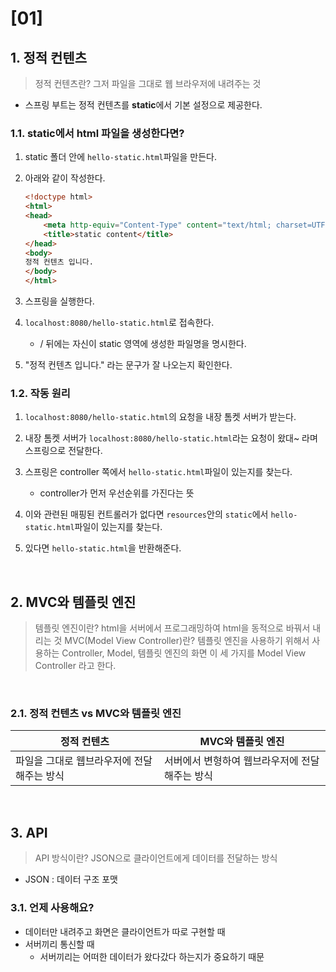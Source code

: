 # [01] 

## 1. 정적 컨텐츠
> 정적 컨텐츠란? 그저 파일을 그대로 웹 브라우저에 내려주는 것

- 스프링 부트는 정적 컨텐츠를 **static**에서 기본 설정으로 제공한다.

### 1.1. static에서 html 파일을 생성한다면?

1. static 폴더 안에 `hello-static.html`파일을 만든다.

2. 아래와 같이 작성한다.
    ```html
    <!doctype html>
    <html>
    <head>
        <meta http-equiv="Content-Type" content="text/html; charset=UTF-8" />
        <title>static content</title>
    </head>
    <body>
    정적 컨텐츠 입니다.
    </body>
    </html>
    ```
3. 스프링을 실행한다.

4. `localhost:8080/hello-static.html`로 접속한다.
    - / 뒤에는 자신이 static 영역에 생성한 파일명을 명시한다.

5. "정적 컨텐츠 입니다." 라는 문구가 잘 나오는지 확인한다.

### 1.2. 작동 원리

1. `localhost:8080/hello-static.html`의 요청을 내장 톰켓 서버가 받는다.

2. 내장 톰켓 서버가 `localhost:8080/hello-static.html`라는 요청이 왔대~ 라며 스프링으로 전달한다.

3. 스프링은 controller 쪽에서 `hello-static.html`파일이 있는지를 찾는다.
    - controller가 먼저 우선순위를 가진다는 뜻

4. 이와 관련된 매핑된 컨트롤러가 없다면 `resources`안의 `static`에서 `hello-static.html`파일이 있는지를 찾는다.

5. 있다면 `hello-static.html`을 반환해준다.

<br>

## 2. MVC와 템플릿 엔진
> 템플릿 엔진이란? html을 서버에서 프로그래밍하여 html을 동적으로 바꿔서 내리는 것
> MVC(Model View Controller)란? 템플릿 엔진을 사용하기 위해서 사용하는 Controller, Model, 템플릿 엔진의 화면 이 세 가지를 Model View Controller 라고 한다.

<br>

### 2.1. 정적 컨텐츠 vs MVC와 템플릿 엔진

|정적 컨텐츠|MVC와 템플릿 엔진|
|---|---|
|파일을 그대로 웹브라우저에 전달해주는 방식|서버에서 변형하여 웹브라우저에 전달해주는 방식|

<br>

## 3. API
> API 방식이란? JSON으로 클라이언트에게 데이터를 전달하는 방식

- JSON : 데이터 구조 포맷

### 3.1. 언제 사용해요?
- 데이터만 내려주고 화면은 클라이언트가 따로 구현할 때
- 서버끼리 통신할 때
    - 서버끼리는 어떠한 데이터가 왔다갔다 하는지가 중요하기 때문

<br>


